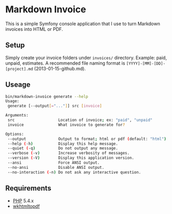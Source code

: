 # Markdown Invoice

This is a simple Symfony console application that I use to turn Markdown invoices into HTML or PDF.


## Setup

Simply create your invoice folders under `invoices/` directory. Example: paid, unpaid, estimates. A recommended file 
naming format is `[YYYY]-[MM]-[DD]-[project].md` (2013-01-15-github.md).

## Useage

```bash
bin/markdown-invoice generate --help
Usage:
 generate [--output[="..."]] src [invoice]

Arguments:
 src                   Location of invoice; ex: "paid", "unpaid"
 invoice               What invoice to generate for?

Options:
 --output              Output to format; html or pdf (default: "html")
 --help (-h)           Display this help message.
 --quiet (-q)          Do not output any message.
 --verbose (-v)        Increase verbosity of messages.
 --version (-V)        Display this application version.
 --ansi                Force ANSI output.
 --no-ansi             Disable ANSI output.
 --no-interaction (-n) Do not ask any interactive question.
```

## Requirements

- [PHP](http://php.net) 5.4.x
- [wkhtmltopdf](http://code.google.com/p/wkhtmltopdf/)